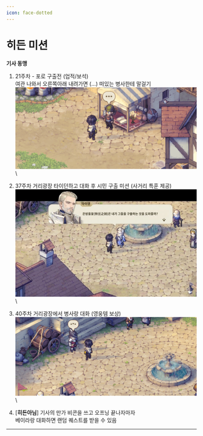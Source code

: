 ```yaml
---
icon: face-dotted
---
```


# 히든 미션

&#x20;**기사 동맹**

1. 21주차 - 포로 구출전 (업적/보석) \
   여관 나와서 오른쪽아래 내려가면 (...) 떠있는 병사한테 말걸기\
   ![](<../../.gitbook/assets/image (49).png>)\

2. 37주차 거리광장 타이던하고 대화 후 시민 구출 미션 (사거리 특훈 제공)\
   ![](<../../.gitbook/assets/image (51).png>)\

3. 40주차 거리광장에서 병사랑 대화 (영웅템 보상)\
   ![](<../../.gitbook/assets/image (52).png>)\

4. \[**히든아님**] 기사의 만가 비콘을 쓰고 오프닝 끝나자마자 \
   베이라랑 대화하면 랜덤 퀘스트를 받을 수 있음

***
